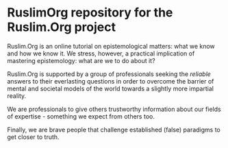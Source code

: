 # RuslimOrg repository for the Ruslim.Org project

Ruslim.Org is an online tutorial on epistemological matters: what we
know and how we know it.  We stress, however, a practical implication
of mastering epistemology: what are we to do about it?

Ruslim.Org is supported by a group of professionals seeking the
*reliable* answers to their everlasting questions in order to overcome
the barrier of mental and societal models of the world towards a
slightly more impartial reality.

We are professionals to give others trustworthy information about our
fields of expertise - something we expect from others too.

Finally, we are brave people that challenge established (false)
paradigms to get closer to truth.
